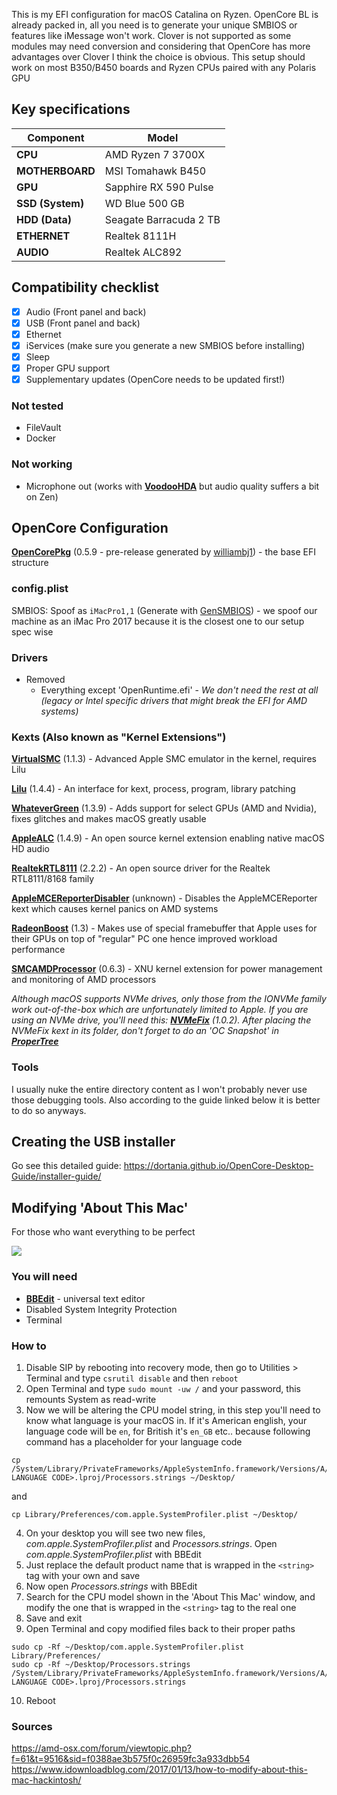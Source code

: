 This is my EFI configuration for macOS Catalina on Ryzen.
OpenCore BL is already packed in, all you need is to generate your unique SMBIOS or features like iMessage won't work.
Clover is not supported as some modules may need conversion and considering that OpenCore has more advantages over Clover I think the choice is obvious.
This setup should work on most B350/B450 boards and Ryzen CPUs paired with any Polaris GPU

## Key specifications

| Component | Model |
| --------- | ----- |
| **CPU** | AMD Ryzen 7 3700X |
| **MOTHERBOARD** | MSI Tomahawk B450 |
| **GPU** | Sapphire RX 590 Pulse |
| **SSD (System)** | WD Blue 500 GB |
| **HDD (Data)** | Seagate Barracuda 2 TB |
| **ETHERNET** | Realtek 8111H |
| **AUDIO** | Realtek ALC892 |

## Compatibility checklist
- [x] Audio (Front panel and back)
- [x] USB (Front panel and back)
- [x] Ethernet
- [x] iServices (make sure you generate a new SMBIOS before installing)
- [x] Sleep
- [x] Proper GPU support
- [x] Supplementary updates (OpenCore needs to be updated first!)

### Not tested
* FileVault
* Docker

### Not working
* Microphone out (works with **[VoodooHDA](https://sourceforge.net/projects/voodoohda/)** but audio quality suffers a bit on Zen)

## OpenCore Configuration

**[OpenCorePkg](https://github.com/acidanthera/OpenCorePkg.git)** (0.5.9 - pre-release generated by [williambj1](https://github.com/williambj1)) - the base EFI structure

### config.plist

SMBIOS: Spoof as `iMacPro1,1` (Generate with [GenSMBIOS](https://github.com/corpnewt/GenSMBIOS)) - we spoof our machine as an iMac Pro 2017 because it is the closest one to our setup spec wise

### Drivers

* Removed
   - Everything except 'OpenRuntime.efi' - _We don't need the rest at all (legacy or Intel specific drivers that might break the EFI for AMD systems)_

### Kexts (Also known as "Kernel Extensions")

**[VirtualSMC](https://github.com/acidanthera/VirtualSMC)** (1.1.3) - Advanced Apple SMC emulator in the kernel, requires Lilu

**[Lilu](https://github.com/acidanthera/Lilu)** (1.4.4) - An interface for kext, process, program, library patching

**[WhateverGreen](https://github.com/acidanthera/WhateverGreen)** (1.3.9) - Adds support for select GPUs (AMD and Nvidia), fixes glitches and makes macOS greatly usable

**[AppleALC](https://github.com/acidanthera/AppleALC)** (1.4.9) - An open source kernel extension enabling native macOS HD audio

**[RealtekRTL8111](https://github.com/Mieze/RTL8111_driver_for_OS_X)** (2.2.2) - An open source driver for the Realtek RTL8111/8168 family

**[AppleMCEReporterDisabler](https://github.com/acidanthera/bugtracker/files/3703498/AppleMCEReporterDisabler.kext.zip)** (unknown) - Disables the AppleMCEReporter kext which causes kernel panics on AMD systems

**[RadeonBoost](https://egpu.io/forums/mac-setup/radeonboost-something-for-you-guys-to-try/)** (1.3) - Makes use of special framebuffer that Apple uses for their GPUs on top of "regular" PC one hence improved workload performance

**[SMCAMDProcessor](https://github.com/trulyspinach/SMCAMDProcessor)** (0.6.3) - XNU kernel extension for power management and monitoring of AMD processors

_Although macOS supports NVMe drives, only those from the IONVMe family work out-of-the-box which are unfortunately limited to Apple. If you are using an NVMe drive, you'll need this: **[NVMeFix](https://github.com/acidanthera/NVMeFix)** (1.0.2).
After placing the NVMeFix kext in its folder, don't forget to do an 'OC Snapshot' in **[ProperTree](https://github.com/corpnewt/ProperTree)**_

### Tools

I usually nuke the entire directory content as I won't probably never use those debugging tools.
Also according to the guide linked below it is better to do so anyways.

## Creating the USB installer

Go see this detailed guide: <https://dortania.github.io/OpenCore-Desktop-Guide/installer-guide/>

## Modifying 'About This Mac'

For those who want everything to be perfect

![](https://github.com/hejsekvojtech/ryzentosh/blob/master/Res/AboutThisMac.png)

### You will need
* **[BBEdit](https://www.barebones.com/products/bbedit/download.html)** - universal text editor
* Disabled System Integrity Protection
* Terminal

### How to
1) Disable SIP by rebooting into recovery mode, then go to Utilities > Terminal and type `csrutil disable` and then `reboot`
2) Open Terminal and type `sudo mount -uw /` and your password, this remounts System as read-write
3) Now we will be altering the CPU model string, in this step you'll need to know what language is your macOS in. If it's American english, your language code will be `en`, for British it's `en_GB` etc.. because following command has a placeholder for your language code

```
cp /System/Library/PrivateFrameworks/AppleSystemInfo.framework/Versions/A/Resources/<YOUR LANGUAGE CODE>.lproj/Processors.strings ~/Desktop/
```

and

```
cp Library/Preferences/com.apple.SystemProfiler.plist ~/Desktop/
```

4) On your desktop you will see two new files, _com.apple.SystemProfiler.plist_ and _Processors.strings_. Open _com.apple.SystemProfiler.plist_ with BBEdit
5) Just replace the default product name that is wrapped in the `<string>` tag with your own and save
6) Now open _Processors.strings_ with BBEdit
7) Search for the CPU model shown in the 'About This Mac' window, and modify the one that is wrapped in the `<string>` tag to the real one
8) Save and exit
9) Open Terminal and copy modified files back to their proper paths

```
sudo cp -Rf ~/Desktop/com.apple.SystemProfiler.plist Library/Preferences/
sudo cp -Rf ~/Desktop/Processors.strings /System/Library/PrivateFrameworks/AppleSystemInfo.framework/Versions/A/Resources/<YOUR LANGUAGE CODE>.lproj/Processors.strings
```

10) Reboot

### Sources
<https://amd-osx.com/forum/viewtopic.php?f=61&t=9516&sid=f0388ae3b575f0c26959fc3a933dbb54>
<https://www.idownloadblog.com/2017/01/13/how-to-modify-about-this-mac-hackintosh/>
